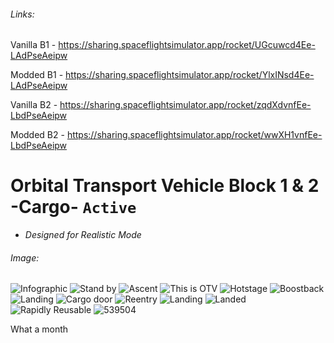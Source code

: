 ###### Links:
Vanilla B1 - https://sharing.spaceflightsimulator.app/rocket/UGcuwcd4Ee-LAdPseAeipw

Modded B1 - https://sharing.spaceflightsimulator.app/rocket/YlxINsd4Ee-LAdPseAeipw

Vanilla B2 - https://sharing.spaceflightsimulator.app/rocket/zqdXdvnfEe-LbdPseAeipw

Modded B2 - https://sharing.spaceflightsimulator.app/rocket/wwXH1vnfEe-LbdPseAeipw

# Orbital Transport Vehicle Block 1 & 2 -Cargo- `Active`

- *Designed for Realistic Mode*

###### Image:

![Infographic](../../../../assets/Orbital-Transport-Vehicle-Cargo-Infographic.png)
![Stand by](../../../../assets/Screenshot_20241213_234130.png)
![Ascent](../../../../assets/Screenshot_20241228_075537.png)
![This is OTV](../../../../assets/Screenshot_20241229_074059.png)
![Hotstage](../../../../assets/Screenshot_20241231_201443.png)
![Boostback](../../../../assets/Screenshot_20241231_201525.png)
![Landing](../../../../assets/Screenshot_20241228_080135.png)
![Cargo door](../../../../assets/Screenshot_20241229_074801.png)
![Reentry](../../../../assets/Screenshot_20241231_201832.png)
![Landing](../../../../assets/Screenshot_20241228_080916.png)
![Landed](../../../../assets/Screenshot_20241228_074634.png)
![Rapidly Reusable](../../../../assets/Screenshot_20241231_201551.png)
![539504](../../../../assets/Thumbnail1.png)

What a month
